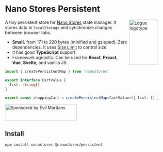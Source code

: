 # Nano Stores Persistent

<img align="right" width="95" height="148" title="Logux logotype"
     src="https://logux.io/branding/logotype.svg">

A tiny persistent store for [Nano Stores](https://github.com/nanostores/nanostores)
state manager. It stores data in `localStorage` and synchronize changes between
browser tabs.

* **Small.** from 171 to 220 bytes (minified and gzipped).
  Zero dependencies. It uses [Size Limit] to control size.
* It has good **TypeScript** support.
* Framework agnostic. Can be used for **React**, **Preact**, **Vue**,
  **Svelte**, and vanilla JS.

```ts
import { createPersistentMap } from 'nanostores'

export interface CartValue {
  list: string[]
}

export const shoppingCart = createPersistentMap<CartValue>({ list: [] }, 'cart')
```

<a href="https://evilmartians.com/?utm_source=logux-client">
  <img src="https://evilmartians.com/badges/sponsored-by-evil-martians.svg"
       alt="Sponsored by Evil Martians" width="236" height="54">
</a>

[Size Limit]: https://github.com/ai/size-limit


## Install

```sh
npm install nanostores @nanostores/persistent
```
